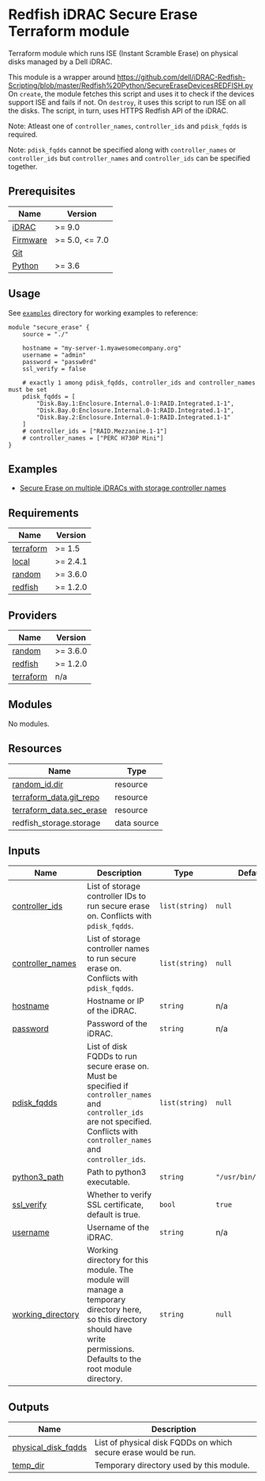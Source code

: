 <!--
Copyright (c) 2024 Dell Inc., or its subsidiaries. All Rights Reserved.

Licensed under the Mozilla Public License Version 2.0 (the "License");
you may not use this file except in compliance with the License.
You may obtain a copy of the License at

    http://mozilla.org/MPL/2.0/


Unless required by applicable law or agreed to in writing, software
distributed under the License is distributed on an "AS IS" BASIS,
WITHOUT WARRANTIES OR CONDITIONS OF ANY KIND, either express or implied.
See the License for the specific language governing permissions and
limitations under the License.
-->

# Redfish iDRAC Secure Erase Terraform module

Terraform module which runs ISE (Instant Scramble Erase) on physical disks managed by a Dell iDRAC.

This module is a wrapper around https://github.com/dell/iDRAC-Redfish-Scripting/blob/master/Redfish%20Python/SecureEraseDevicesREDFISH.py
On `create`, the module fetches this script and uses it to check if the devices support ISE and fails if not.
On `destroy`, it uses this script to run ISE on all the disks.
The script, in turn, uses HTTPS Redfish API of the iDRAC.

Note: Atleast one of `controller_names`, `controller_ids` and `pdisk_fqdds` is required.

Note: `pdisk_fqdds` cannot be specified along with `controller_names` or `controller_ids` but `controller_names` and `controller_ids` can be specified together.

## Prerequisites

| Name | Version |
|------|---------|
| <a name="requirement_idrac"></a> [iDRAC](#requirement\_idrac) | >= 9.0 |
| <a name="requirement_idrac_firmware"></a> [Firmware](#requirement\_idrac_firmware) | >= 5.0, <= 7.0 |
| <a name="requirement_git"></a> [Git](#requirement\_git) |  |
| <a name="requirement_python"></a> [Python](#requirement\_python) | >= 3.6 |

## Usage

See [`examples`](../../examples) directory for working examples to reference:

```hcl
module "secure_erase" {
    source = "./"

    hostname = "my-server-1.myawesomecompany.org"
    username = "admin"
    password = "passw0rd"
    ssl_verify = false

    # exactly 1 among pdisk_fqdds, controller_ids and controller_names must be set
    pdisk_fqdds = [
        "Disk.Bay.1:Enclosure.Internal.0-1:RAID.Integrated.1-1",
        "Disk.Bay.0:Enclosure.Internal.0-1:RAID.Integrated.1-1",
        "Disk.Bay.2:Enclosure.Internal.0-1:RAID.Integrated.1-1"
    ]
    # controller_ids = ["RAID.Mezzanine.1-1"]
    # controller_names = ["PERC H730P Mini"]
}

```

## Examples

- [Secure Erase on multiple iDRACs with storage controller names](../../examples/secure-erase)

<!-- BEGIN_TF_DOCS -->
## Requirements

| Name | Version |
|------|---------|
| <a name="requirement_terraform"></a> [terraform](#requirement\_terraform) | >= 1.5 |
| <a name="requirement_local"></a> [local](#requirement\_local) | >= 2.4.1 |
| <a name="requirement_random"></a> [random](#requirement\_random) | >= 3.6.0 |
| <a name="requirement_redfish"></a> [redfish](#requirement\_redfish) | >= 1.2.0 |

## Providers

| Name | Version |
|------|---------|
| <a name="provider_random"></a> [random](#provider\_random) | >= 3.6.0 |
| <a name="provider_redfish"></a> [redfish](#provider\_redfish) | >= 1.2.0 |
| <a name="provider_terraform"></a> [terraform](#provider\_terraform) | n/a |

## Modules

No modules.

## Resources

| Name | Type |
|------|------|
| [random_id.dir](https://registry.terraform.io/providers/hashicorp/random/latest/docs/resources/id) | resource |
| [terraform_data.git_repo](https://registry.terraform.io/providers/hashicorp/terraform/latest/docs/resources/data) | resource |
| [terraform_data.sec_erase](https://registry.terraform.io/providers/hashicorp/terraform/latest/docs/resources/data) | resource |
| redfish_storage.storage | data source |

## Inputs

| Name | Description | Type | Default | Required |
|------|-------------|------|---------|:--------:|
| <a name="input_controller_ids"></a> [controller\_ids](#input\_controller\_ids) | List of storage controller IDs to run secure erase on. Conflicts with `pdisk_fqdds`. | `list(string)` | `null` | no |
| <a name="input_controller_names"></a> [controller\_names](#input\_controller\_names) | List of storage controller names to run secure erase on. Conflicts with `pdisk_fqdds`. | `list(string)` | `null` | no |
| <a name="input_hostname"></a> [hostname](#input\_hostname) | Hostname or IP of the iDRAC. | `string` | n/a | yes |
| <a name="input_password"></a> [password](#input\_password) | Password of the iDRAC. | `string` | n/a | yes |
| <a name="input_pdisk_fqdds"></a> [pdisk\_fqdds](#input\_pdisk\_fqdds) | List of disk FQDDs to run secure erase on. Must be specified if `controller_names` and `controller_ids` are not specified. Conflicts with `controller_names` and `controller_ids`. | `list(string)` | `null` | no |
| <a name="input_python3_path"></a> [python3\_path](#input\_python3\_path) | Path to python3 executable. | `string` | `"/usr/bin/python3"` | no |
| <a name="input_ssl_verify"></a> [ssl\_verify](#input\_ssl\_verify) | Whether to verify SSL certificate, default is true. | `bool` | `true` | no |
| <a name="input_username"></a> [username](#input\_username) | Username of the iDRAC. | `string` | n/a | yes |
| <a name="input_working_directory"></a> [working\_directory](#input\_working\_directory) | Working directory for this module. The module will manage a temporary directory here, so this directory should have write permissions. Defaults to the root module directory. | `string` | `null` | no |

## Outputs

| Name | Description |
|------|-------------|
| <a name="output_physical_disk_fqdds"></a> [physical\_disk\_fqdds](#output\_physical\_disk\_fqdds) | List of physical disk FQDDs on which secure erase would be run. |
| <a name="output_temp_dir"></a> [temp\_dir](#output\_temp\_dir) | Temporary directory used by this module. |
<!-- END_TF_DOCS -->